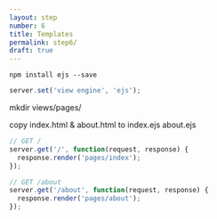 ```yaml
---
layout: step
number: 6
title: Templates
permalink: step6/
draft: true
---
```


```
npm install ejs --save
```

```js
server.set('view engine', 'ejs');
```

mkdir views/pages/

copy index.html & about.html to index.ejs about.ejs

```js
// GET /
server.get('/', function(request, response) {
  response.render('pages/index');
});

// GET /about
server.get('/about', function(request, response) {
  response.render('pages/about');
});

```
